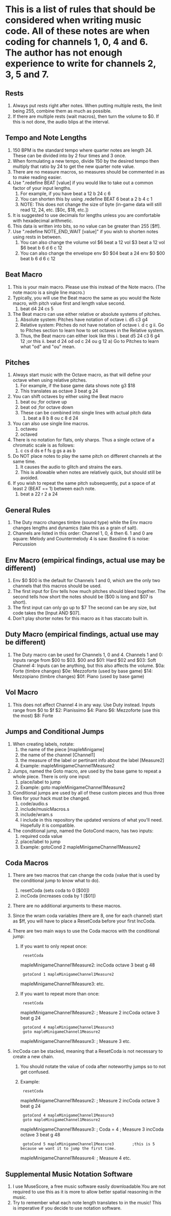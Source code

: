 This is a list of rules that should be considered when writing music code.
All of these notes are when coding for channels 1, 0, 4 and 6.
The author has not enough experience to write for channels 2, 3, 5 and 7.
==============================================================================

Rests
---------------------------------
1. Always put rests right after notes. When putting multiple rests, the limit being 255, combine them as much as possible.
2. If there are multiple rests (wait macros), then turn the volume to $0. If this is not done, the audio blips at the interval.


Tempo and Note Lengths
---------------------------------
1. 150 BPM is the standard tempo where quarter notes are length 24. These can be divided into by 2 four times and 3 once.
2. When formulating a new tempo, divide 150 by the desired tempo then multiply that ratio by 24 to get the new quarter note value.
3. There are no measure macros, so measures should be commented in as to make reading easier.
4. Use ".redefine BEAT [value] if you would like to take out a common factor of your input lengths.
	1. For example, if you have
		beat a 12 b 24 c 6
	2. You can shorten this by using
		.redefine BEAT 6
		beat a 2 b 4 c 1
	3. NOTE: This does not change the size of byte (in-game data will still read 12, 24, etc. [$0c, $18, etc.])
5. It is suggested to use decimals for lengths unless you are comfortable with hexadecimal arithmetic.
6. This data is written into bits, so no value can be greater than 255 [$ff].
7. Use ".redefine NOTE_END_WAIT [value]" if you wish to shorten notes using rests in between.
	1. You can also change the volume
		vol $6
		beat a 12
		vol $3
		beat a 12
		vol $6
		beat b 6 d 6 c 12
	2. You can also change the envelope
		env $0 $04
		beat a 24
		env $0 $00
		beat b 6 d 6 c 12

Beat Macro
---------------------------------
1. This is your main macro. Please use this instead of the Note macro. (The note macro is a single line macro.)
2. Typically, you will use the Beat macro the same as you would the Note macro, with pitch value first and length value second.
	1. beat d4 24 cs 5
3. The Beat macro can use either relative or absolute systems of pitches.
	1. Absolute system: Pitches have notation of octave
		i. d5 c3 g4
	2. Relative system: Pitches do not have notation of octave
		i. d c g
		ii. Go to Pitches section to learn how to set octaves in the Relative system.
	3. Thus, the Beat macro can either look like this
		i. beat d5 24 c3 6 g4 12	;or this
		ii. beat d 24 od od c 24 ou g 12
			a) Go to Pitches to learn what "od" and "ou" mean.


Pitches
---------------------------------
1. Always start music with the Octave macro, as that will define your octave when using relative pitches.
	1. For example, if the base game data shows
		note g3 $18
	2. This translates as
		octave 3
		beat g 24
2. You can shift octaves by either using the Beat macro
	1. beat ou		;for octave up
	2. beat od		;for octave down
	3. These can be combined into single lines with actual pitch data
		1. beat a 8 b 8 ou c 8 d 24
3. You can also use single line macros.
	1. octaveu
	2. octaved
4. There is no notation for flats, only sharps. Thus a single octave of a chromatic scale is as follows:
	1. c cs d ds e f fs g gs a as b
5. Do NOT place notes to play the same pitch on different channels at the same time.
	1. It causes the audio to glitch and strains the ears.
	2. This is allowable when notes are relatively quick, but should still be avoided.
6. If you wish to repeat the same pitch subsequently, put a space of at least 2 (BEAT == 1) between each note.
	1. beat a 22 r 2 a 24



General Rules
---------------------------------
1. The Duty macro changes timbre (sound type) while the Env macro changes lengths and dynamics (take this as a grain of salt).
2. Channels are listed in this order: Channel 1, 0, 4 then 6.
	1 and 0 are square: 	Melody and Countermelody
	4 is saw:		Bassline
	6 is noise:		Percussion


Env Macro		(empirical findings, actual use may be different)
-------------------------------------------------------------------------
1. Env $0 $00 is the default for Channels 1 and 0, which are the only two channels that this macros should be used.
2. The first input for Env tells how much pitches should bleed together.
	The second tells how short the notes should be ($00 is long and $07 is short).
3. The first input can only go up to $7
	The second can be any size, but code takes the [Input AND $07].
4. Don't play shorter notes for this macro as it has staccato built in.

Duty Macro		(empirical findings, actual use may be different)
--------------------------------------------------------------------------
1. The Duty macro can be used for Channels 1, 0 and 4.
	Channels 1 and 0: Inputs range from $00 to $03.
		$00 and $01: Hard
		$02 and $03: Soft
	Channel 4: Inputs can be anything, but this also affects the volume.
		$0a: Forte	(timbre changes)
		$0e: Mezzoforte	(used by base game)
		$14: Mezzopiano (timbre changes)
		$0f: Piano	(used by base game)


Vol Macro
---------------------------------
1. This does not affect Channel 4 in any way. Use Duty instead.
	Inputs range from $0 to $f
		$2: Pianissimo
		$4: Piano
		$6: Mezzoforte (use this the most)
		$8: Forte

Jumps and Conditional Jumps
---------------------------------
1. When creating labels, notate:
	1. the name of the piece				                    	[mapleMinigame]
	2. the name of the channel 				                    	[Channel1]
	3. the measure of the label or pertinant info about the label	[Measure2]
	4. Example:							 mapleMinigameChannel1Measure2
2. Jumps, named the Goto macro, are used by the base game to repeat a whole piece. There is only one input:
	1. place/label to jump
	2. Example:							goto mapleMinigameChannel1Measure2
3. Conditional jumps are used by all of these custom pieces and thus three files for your hack must be changed.
	1. code/audio.s
	2. include/musicMacros.s
	3. include/wram.s
	4. I include in this repository the updated versions of what you'll need. Hopefully it is compatible.
4. The conditional jump, named the GotoCond macro, has two inputs:
	1. required coda value
	2. place/label to jump
	3. Example:			 				gotoCond 2 mapleMinigameChannel1Measure2


Coda Macros
---------------------------------
1. There are two macros that can change the coda (value that is used by the conditional jump to know what to do).
	1. resetCoda		(sets coda to 0 [$00])
	2. incCoda		(increases coda by 1 [$01])
2. There are no additional arguments to these macros.
3. Since the wram coda variables (there are 8, one for each channel) start as $ff, you will have to place a 
	ResetCoda before your first IncCoda.
4. There are two main ways to use the Coda macros with the conditional jump:
	1. If you want to only repeat once:

			resetCoda
		mapleMinigameChannel1Measure2:
			incCoda
			octave 3
			beat g 48
			
			gotoCond 1 mapleMinigameChannel1Measure2

		mapleMinigameChannel1Measure3:
			etc.

	2. If you want to repeat more than once:

			resetCoda
		mapleMinigameChannel1Measure2:
		; Measure 2
			incCoda
			octave 3
			beat g 24
			
			gotoCond 4 mapleMinigameChannel1Measure3
			goto mapleMinigameChannel1Measure2
		
		mapleMinigameChannel1Measure3:
		; Measure 3
			etc.

5. incCoda can be stacked, meaning that a ResetCoda is not necessary to create a new chain.
	1. You should notate the value of coda after noteworthy jumps so to not get confused.
	2. Example:

			resetCoda
		mapleMinigameChannel1Measure2:
		; Measure 2
			incCoda
			octave 3
			beat g 24
			
			gotoCond 4 mapleMinigameChannel1Measure3
			goto mapleMinigameChannel1Measure2
		
		mapleMinigameChannel1Measure3:
		; Coda = 4
		; Measure 3
			incCoda
			octave 3
			beat g 48
			
			gotoCond 5 mapleMinigameChannel1Measure3		;this is 5 because we want it to jump the first time.

		mapleMinigameChannel1Measure4:
		; Measure 4
			etc.

Supplemental Music Notation Software
--------------------------------------
1. I use MuseScore, a free music software easily downloadable.You are not required to use this as it is more to allow
	better spatial reasoning in the music.
2. Try to remember what each note length translates to in the music! This is imperative if you decide to use notation software.
	
	














